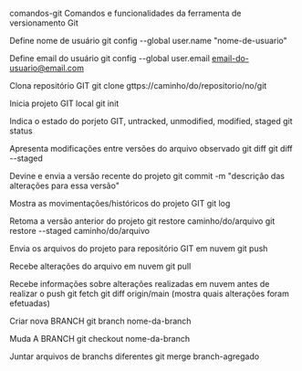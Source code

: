 comandos-git
Comandos e funcionalidades da ferramenta de versionamento Git

Define nome de usuário
git config --global user.name "nome-de-usuario"

Define email do usuário
git config --global user.email email-do-usuario@email.com

Clona repositório GIT
git clone gttps://caminho/do/repositorio/no/git

Inicia projeto GIT local
git init

Indica o estado do porjeto GIT, untracked, unmodified, modified, staged
git status

Apresenta modificações entre versões do arquivo observado
git diff 
git diff --staged

Devine e envia a versão recente do projeto
git commit -m "descrição das alterações para essa versão"

Mostra as movimentações/históricos do projeto GIT
git log

Retoma a versão anterior do projeto
git restore caminho/do/arquivo
git restore --staged caminho/do/arquivo

Envia os arquivos do projeto para repositório GIT em nuvem
git push

Recebe alterações do arquivo em nuvem
git pull

Recebe informações sobre alterações realizadas em nuvem antes de realizar o push
git fetch
git diff origin/main (mostra quais alterações foram efetuadas)

Criar nova BRANCH
git branch nome-da-branch

Muda A BRANCH
git checkout nome-da-branch

Juntar arquivos de branchs diferentes
git merge branch-agregado

